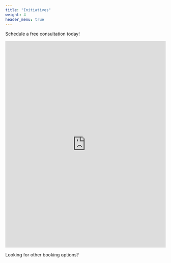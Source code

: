 ```yaml
---
title: "Initiatives"
weight: 4
header_menu: true
---
```


Schedule a free consultation today!

<!-- Google Calendar Appointment Scheduling begin -->
<iframe src="https://calendar.google.com/calendar/appointments/schedules/AcZssZ2ceaVBFQx1-bx3Omu-9hUL6ff4Vq20Lr0CCRvQfrcTrHoZEwHTIlLg1-iOxMOw54wB6V4gKIQT?gv=true" style="border: 0" width="100%" height="650" frameborder="0"></iframe>
<!-- end Google Calendar Appointment Scheduling -->

Looking for other booking options?
<!-- Google Calendar Appointment Scheduling begin -->
<link href="https://calendar.google.com/calendar/scheduling-button-script.css" rel="stylesheet">
<script src="https://calendar.google.com/calendar/scheduling-button-script.js" async></script>
<script>
(function() {
  var target = document.currentScript;
  window.addEventListener('load', function() {
    calendar.schedulingButton.load({
      url: 'https://calendar.google.com/calendar/appointments/AcZssZ244hHaKS9ueM1eAXcSwLgSgQMoFlFHdx06EHA=?gv=true',
      color: '#7c0000',
      label: 'Book an appointment',
      target,
    });
  });
})();
</script>
<!-- end Google Calendar Appointment Scheduling -->
